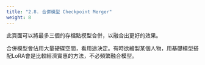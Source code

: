 ```yaml
---
title: "2.8. 合併模型 Checkpoint Merger"
weight: 8
---
```


此頁面可以將最多三個的存檔點模型合併，以融合出更好的效果。

合併模型會佔用大量硬碟空間，看用途決定。有時欲繪製某個人物，用基礎模型搭配LoRA會是比較經濟實惠的方法，不必頻繁融合模型。
